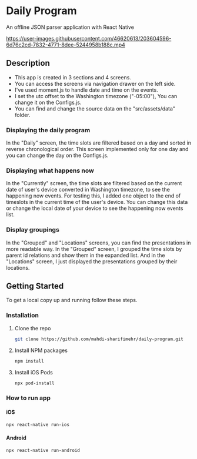 # Daily Program

An offline JSON parser application with React Native

https://user-images.githubusercontent.com/46620613/203604596-6d76c2cd-7832-4771-8dee-5244958b188c.mp4

## Description
* This app is created in 3 sections and 4 screens. 
* You can access the screens via navigation drawer on the left side. 
* I've used moment.js to handle date and time on the events.
* I set the utc offset to the Washington timezone ("-05:00"), You can change it on the Configs.js.
* You can find and change the source data on the "src/assets/data" folder.

### Displaying the daily program
In the "Daily" screen, the time slots are filtered based on a day and sorted in reverse chronological order. This screen implemented only for one day and you can change the day on the Configs.js.

### Displaying what happens now
In the "Currently" screen, the time slots are filtered based on the current date of user's device converted in Washington timezone, to see the happening now events.
For testing this, I added one object to the end of timeslots in the current time of the user's device. You can change this data or change the local date of your device to see the happening now events list.

### Display groupings
In the "Grouped" and "Locations" screens, you can find the presentations in more readable way. In the "Grouped" screen, I grouped the time slots by parent id relations and show them in the expanded list. And in the "Locations" screen, I just displayed the presentations grouped by their locations.


## Getting Started

To get a local copy up and running follow these steps.

### Installation

1. Clone the repo
   ```sh
   git clone https://github.com/mahdi-sharifimehr/daily-program.git
   ```
2. Install NPM packages
   ```sh
   npm install
   ```
3. Install iOS Pods
   ```sh
   npx pod-install
   ```

### How to run app

#### iOS
   ```sh
   npx react-native run-ios
   ```
#### Android
   ```sh
   npx react-native run-android
   ```

